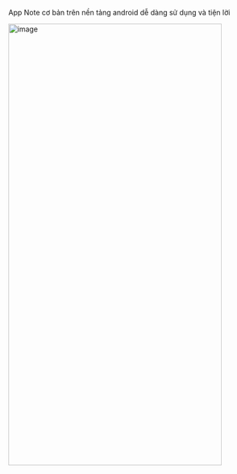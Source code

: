 App Note cơ bản trên nền tảng android dễ dàng sử dụng và tiện lời

<img width="423" height="875" alt="image" src="https://github.com/user-attachments/assets/ad7fd2df-c55b-4efe-be99-b5822fb03581" />
